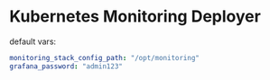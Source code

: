 # Kubernetes Monitoring Deployer

default vars:

```yml
monitoring_stack_config_path: "/opt/monitoring"
grafana_password: "admin123"
```